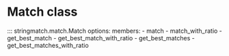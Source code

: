 # Match class

::: stringmatch.match.Match
    options:
        members:
            - match
            - match_with_ratio
            - get_best_match
            - get_best_match_with_ratio
            - get_best_matches
            - get_best_matches_with_ratio